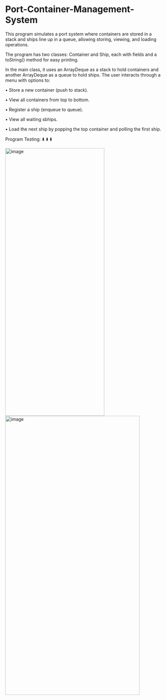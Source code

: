 # Port-Container-Management-System
This program simulates a port system where containers are stored in a stack and ships line up in a queue, allowing storing, viewing, and loading operations.

The program has two classes: Container and Ship, each with fields and a toString() method for easy printing.

In the main class, it uses an ArrayDeque as a stack to hold containers and another ArrayDeque as a queue to hold ships.
The user interacts through a menu with options to:

• Store a new container (push to stack).

• View all containers from top to bottom.

• Register a ship (enqueue to queue).

• View all waiting sbhips.

• Load the next ship by popping the top container and polling the first ship.

Program Testing: ⬇️ ⬇️ ⬇️ 

<img width="315" height="850" alt="image" src="https://github.com/user-attachments/assets/d387ec7a-10e2-42f6-a037-324ae8532143" />
<img width="427" height="886" alt="image" src="https://github.com/user-attachments/assets/5456081b-1dba-4c03-a41d-9c970b91a2fb" />
